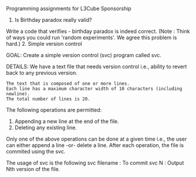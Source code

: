 Programming assignments for L3Cube Sponsorship


1. Is Birthday paradox really valid?

Write a code that verifies - birthday paradox is indeed correct.
(Note : Think of ways you could run 'random experiments'. We agree this problem is hard.)
2. Simple version control

GOAL: Create a simple version control (svc) program called svc.

DETAILS: We have a text file that needs version control i.e., ability to revert back to any previous version.

    The text that is composed of one or more lines.
    Each line has a maximum character width of 10 characters (including newline).
    The total number of lines is 20.

The following operations are permitted:
1. Appending a new line at the end of the file.
2. Deleting any existing line.

Only one of the above operations can be done at a given time i.e., the user can either append a line -or- delete a line.
After each operation, the file is commited using the svc.

The usage of svc is the following
svc filename : To commit
svc N : Output Nth version of the file. 
